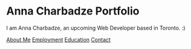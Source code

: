 # Anna Charbadze Portfolio

I am Anna Charbadze, an upcoming Web Developer based in Toronto. :)

[About Me](index.markdown)
[Employment](employment.markdown)
[Education](education.markdown)
[Contact](contact.markdown)



